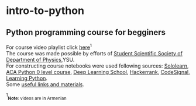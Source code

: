 # intro-to-python
##  Python programming course for begginers
For course video playlist click [here](https://www.youtube.com/playlist?list=PLQ4L5HwViGDndlzvrbuknEQJNQ5fJVv1m)<sup>1</sup><br>
The course was made possible by efforts of [Student Scientific Society of Department of Physics](https://www.facebook.com/sss.physics),YSU.<br>
For constructing course notebooks were used following sources: [Sololearn](sololearn.com), [ACA Python 0 level course](aca.com), [Deep Learning School](https://stepik.org/course/65388/syllabus), [Hackerrank](hackerrank.com), [CodeSignal](codefights.com), [Learning Python](https://www.amazon.com/Learning-Python-5th-Mark-Lutz/dp/1449355730).<br>
Some [useful links and materials](https://drive.google.com/drive/u/0/folders/1IDE8Y7y2tLL1pbYRTPmQPrs91VF734Zj).<br>











<sup>1</sup><sub>**Note**: videos are in Armenian</sub>
